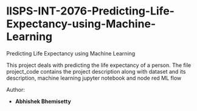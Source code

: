 # llSPS-INT-2076-Predicting-Life-Expectancy-using-Machine-Learning
Predicting Life Expectancy using Machine Learning

This project deals with predicting the life expectancy of a person.
The file project_code contains the project description along with dataset and its description, machine learning jupyter notebook and node red ML flow

Author:
  - **Abhishek Bhemisetty**
